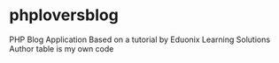 # phploversblog
PHP Blog Application
Based on a tutorial by Eduonix Learning Solutions
Author table is my own code
